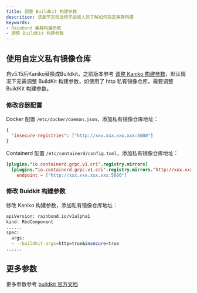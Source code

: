 ```yaml
---
title: 调整 Buildkit 构建参数
descrition: 该章节文档适用于运维人员了解如何指定集群构建
keywords:
- Rainbond 集群构建参数
- 调整 BuildKit 构建参数
---
```


## 使用自定义私有镜像仓库

自v5.15后Kaniko替换成Buildkit，之前版本参考 [调整 Kaniko 构建参数](/docs/ops-guide/management/kaniko-args.md)，默认情况下无需调整 BuildKit 构建参数，如使用了 http 私有镜像仓库，需要调整 BuildKit 构建参数。

### 修改容器配置

Docker 配置 `/etc/docker/daemon.json`，添加私有镜像仓库地址：

```json
{
  "insecure-registries": ["http://xxx.xxx.xxx.xxx:5000"]
}
```

Containerd 配置 `/etc/containerd/config.toml`，添加私有镜像仓库地址：

```toml
[plugins."io.containerd.grpc.v1.cri".registry.mirrors]
  [plugins."io.containerd.grpc.v1.cri".registry.mirrors."http://xxx.xxx.xxx.xxx:5000"]
    endpoint = ["http://xxx.xxx.xxx.xxx:5000"]
```

### 修改 Buidkit 构建参数

修改 Kaniko 构建参数，添加私有镜像仓库地址：

```bash title="kubectl edit rbdcomponent rbd-chaos -n rbd-system"
apiVersion: rainbond.io/v1alpha1
kind: RbdComponent
......
spec:
  args:
  - --buildkit-args=http=true&insecure=true
......
```

## 更多参数

更多参数参考 [buildkit 官方文档](https://github.com/moby/buildkit)